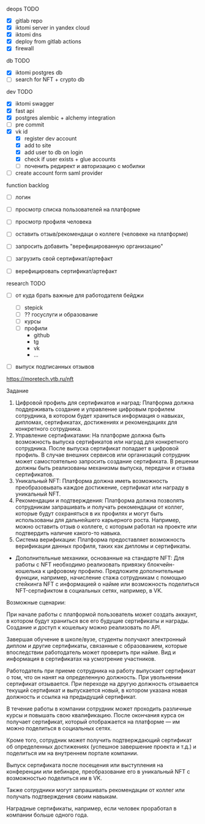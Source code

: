 deops TODO

 - [x] gitlab repo
 - [x] iktomi server in yandex cloud
 - [X] iktomi dns 
 - [x] deploy from gitlab actions
 - [X] firewall

db TODO
 - [X] iktomi postgres db
 - [ ] search for NFT + crypto db

dev TODO
 - [X] iktomi swagger
 - [x] fast api 
 - [X] postgres alembic + alchemy integration
 - [ ] pre commit
 - [X] vk id
   - [x] register dev account
   - [x] add to site
   - [X] add user to db on login
   - [X] check if user exists + glue accounts
   - [ ] поченить редирект и авторизацию с мобилки
 - [ ] create account form saml provider 
 
function backlog
 - [ ] логин
 - [ ] просмотр списка пользователей на платформе
 - [ ] просмотр профиля человека
 - [ ] оставить отзыв/рекомендаци о коллеге (человеке на платформе)
 - [ ] запросить добавить "верефицированную организацию"
 - [ ] загрузить свой сертификат/артефакт 
 - [ ] верефицировать сертификат/артефакт


research TODO
 - [ ] от куда брать важные для работодателя бейджи
   - [ ] stepick
   - [ ] ?? госуслуги и образование
   - [ ] курсы
   - [ ] профили
     - github
     - tg
     - vk
     - ...
 - [ ] выпуск подписанных отзывов
 
   
https://moretech.vtb.ru/nft

Задание

1. Цифровой профиль для сертификатов и наград:
Платформа должна поддерживать создание и управление цифровым профилем сотрудника, в котором будет храниться информация о навыках, дипломах, сертификатах, достижениях и рекомендациях для конкретного сотрудника.
2. Управление сертификатами:
На платформе должна быть возможность выпуска сертификатов или наград для конкретного сотрудника. После выпуска сертификат попадает в цифровой профиль.
В случае внешних сервисов или организаций сотрудник может самостоятельно запросить создание сертификата.
В решении должны быть реализованы механизмы выпуска, передачи и отзыва сертификатов.
3. Уникальный NFT:
Платформа должна иметь возможность преобразовывать каждое достижение, сертификат или награду в уникальный NFT.
4. Рекомендации и подтверждения:
Платформа должна позволять сотрудникам запрашивать и получать рекомендации от коллег, которые будут сохраняться в их профилях и могут быть использованы для дальнейшего карьерного роста. Например, можно оставить отзыв о коллеге, с которым работал на проекте или подтвердить наличие какого-то навыка.
5. Система верификации:
Платформа предоставляет возможность верификации данных профиля, таких как дипломы и сертификаты.

* Дополнительные механики, основанные на стандарте NFT:
Для работы с NFT необходимо реализовать привязку блокчейн-кошелька к цифровому профилю.
Предложите дополнительные функции, например, начисление стажа сотрудникам с помощью стейкинга NFT с информацией о найме или возможность поделиться NFT-сертификтом в социальных сетях, например, в VK.

Возможные сценарии:

При начале работы с платформой пользователь может создать аккаунт, в котором будут храниться все его будущие сертификаты и награды. Создание и доступ к кошельку можно реализовать по API.

Завершая обучение в школе/вузе, студенты получают электронный диплом и другие сертификаты, связанные c образованием, которые впоследствии работодатель может проверить при найме. Вид и информация в сертификатах на усмотрение участников.

Работодатель при приеме сотрудника на работу выпускает сертификат о том, что он нанят на определенную должность. При увольнении сертификат отзывается. При переходе на другую должность отзывается текущий сертификат и выпускается новый, в котором указана новая должность и ссылка на предыдущий сертификат.

В течение работы в компании сотрудник может проходить различные курсы и повышать свою квалификацию. После окончания курса он получает сертификат, который отображается на платформе — им можно поделиться в социальных сетях.

Кроме того, сотрудник может получить подтверждающий сертификат об определенных достижениях (успешное завершение проекта и т.д.) и поделиться им на внутреннем портале компании.

Выпуск сертификата после посещения или выступления на конференции или вебинаре, преобразование его в уникальный NFT c возможностью поделиться им в VK.

Также сотрудники могут запрашивать рекомендации от коллег или получать подтверждения своим навыкам.

Наградные сертификаты, например, если человек проработал в компании больше одного года.